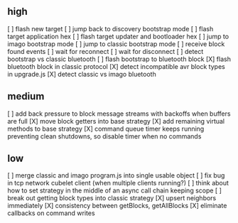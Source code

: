high
----
[ ] flash new target
[ ] jump back to discovery bootstrap mode
[ ] flash target application hex
[ ] flash target updater and bootloader hex
[ ] jump to imago bootstrap mode
[ ] jump to classic bootstrap mode
[ ] receive block found events
[ ] wait for reconnect
[ ] wait for disconnect
[ ] detect bootstrap vs classic bluetooth
[ ] flash bootstrap to bluetooth block
[X] flash bluetooth block in classic protocol
[X] detect incompatible avr block types in upgrade.js
[X] detect classic vs imago bluetooth

medium
------
[ ] add back pressure to block message streams with backoffs when buffers are full
[X] move block getters into base strategy
[X] add remaining virtual methods to base strategy
[X] command queue timer keeps running preventing clean shutdowns, so disable timer when no commands

low
---
[ ] merge classic and imago program.js into single usable object
[ ] fix bug in tcp network cubelet client (when multiple clients running?)
[ ] think about how to set strategy in the middle of an async call chain keeping scope
[ ] break out getting block types into classic strategy
[X] upsert neighbors immediately
[X] consistency between getBlocks, getAllBlocks
[X] eliminate callbacks on command writes
